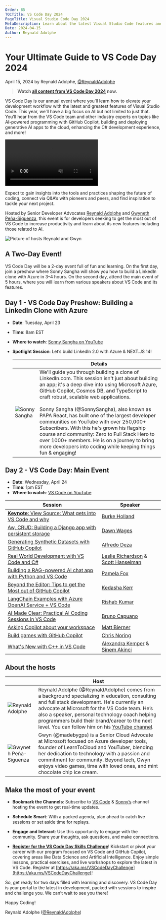 ```yaml
---
Order: 85
TOCTitle: VS Code Day 2024
PageTitle: Visual Studio Code Day 2024
MetaDescription: Learn about the latest Visual Studio Code features and extensions during VS Code Day 2024 on April 24, 2024
Date: 2024-04-15
Author: Reynald Adolphe
---
```


# Your Ultimate Guide to VS Code Day 2024

April 15, 2024 by Reynald Adolphe, [@ReynaldAdolphe](https://twitter.com/ReynaldAdolphe)

> **Watch [all content from VS Code Day 2024](https://youtube.com/live/iCDfAC4f25w) now.**

VS Code Day is our annual event where you'll learn how to elevate your development workflow with the latest and greatest features of Visual Studio Code. This year, we'll have a big focus on AI but not limited to just that. You’ll hear from the VS Code team and other industry experts on topics like AI-powered programming with GitHub Copilot, building and deploying generative AI apps to the cloud, enhancing the C# development experience, and more!

<video src="VS Code Day - Promo.mp4" title="VS Code Day 2024 Promotion video" autoplay muted loop controls></video>

Expect to gain insights into the tools and practices shaping the future of coding, connect via Q&A’s with pioneers and peers, and find inspiration to tackle your next project.

Hosted by Senior Developer Advocates [Reynald Adolphe](https://aka.ms/Reynald-YT) and [Gwyneth Peña-Siguenza](https://twitter.com/madebygps), this event is for developers seeking to get the most out of VS Code to increase productivity and learn about its new features including those related to AI.

![Picture of hosts Reynald and Gwyn](Reynald-Gwyn.jpg)

## A Two-Day Event!

VS Code Day will be a 2-day event full of fun and learning. On the first day, join a preshow where Sonny Sangha will show you how to build a LinkedIn clone with Azure in 3–4 hours. On the second day, attend the main event of 5 hours, where you will learn from various speakers about VS Code and its features.

## Day 1 - VS Code Day Preshow: Building a LinkedIn Clone with Azure

- **Date**: Tuesday, April 23
- **Time**: 8am EST
- **Where to watch**: [Sonny Sangha on YouTube](https://www.youtube.com/@SonnySangha)
- **Spotlight Session**: Let’s build LinkedIn 2.0 with Azure & NEXT.JS 14!

    | | Details |
    |-|-|
    | ![Sonny Sangha](Sonny_Sangha.jpg) | We'll guide you through building a clone of LinkedIn.com. This session isn't just about building an app; it's a deep dive into using Microsoft Azure, GitHub Copilot, Cosmos DB, and TypeScript to craft robust, scalable web applications.<br/><br/>Sonny Sangha (@SonnySangha), also known as PAPA React, has built one of the largest developer communities on YouTube with over 250,000+ Subscribers. With this he's grown his flagship course and community: Zero to Full Stack Hero to over 1000+ members. He is on a journey to bring more developers into coding while keeping things fun & engaging! |

## Day 2 - VS Code Day: Main Event

- **Date**: Wednesday, April 24
- **Time**: 1pm EST
- **Where to watch**: [VS Code on YouTube](https://www.youtube.com/@code)

| Session       | Speaker   |
|-------------- | --------- |
| [**Keynote**: View Source: What gets into VS Code and why](https://aka.ms/vscd-holland)    | [Burke Holland](https://twitter.com/burkeholland) |
| [Aw, CRUD: Building a Django app with persistent storage](https://aka.ms/vscd-wages) | [Dawn Wages](http://@BajoranEngineer) |
| [Generating Synthetic Datasets with GitHub Copilot](https://aka.ms/vscd-deza)   | [Alfredo Deza](https://www.linkedin.com/in/alfredodeza/) |
| [Real World Development with VS Code and C#](https://aka.ms/Vscd-hr)   | [Leslie Richardson](https://twitter.com/lyrichardson01) & [Scott Hanselman](https://twitter.com/shanselman) |
| [Building a RAG-powered AI chat app with Python and VS Code](https://aka.ms/Vscd-fox)   | [Pamela Fox](https://twitter.com/pamelafox) |
| [Beyond the Editor: Tips to get the Most out of GitHub Copilot](https://aka.ms/vscd-kerr)   | [Kedasha Kerr](https://twitter.com/itsthatladydev)  |
| [LangChain Examples with Azure OpenAI Service + VS Code](https://aka.ms/vscd-kumar)   | [Rishab Kumar](https://twitter.com/rishabincloud) |
| [AI Made Clear: Practical AI Coding Sessions in VS Code](https://aka.ms/vscd-capuano) | [Bruno Capuano](https://twitter.com/elbruno) |
| [Asking Copilot about your workspace](https://aka.ms/vscd-bierner) | [Matt Bierner](https://twitter.com/mattbierner) |
| [Build games with GitHub Copilot](https://aka.ms/vscd-noring) | [Chris Noring](https://twitter.com/chris_noring) |
| [What's New with C++ in VS Code](https://aka.ms/vscd-ka)  | [Alexandra Kemper](https://twitter.com/AlexandraKemper) & [Sinem Akinci](https://twitter.com/sinem__akinci) |

## About the hosts

| | Host |
|-|-|
| ![Reynald Adolphe](Reynald.jpg) | Reynald Adolphe (@ReynaldAdolphe) comes from a background specializing in education, consulting and full stack development. He's currently an advocate at Microsoft for the VS Code team. He’s also a speaker, personal technology coach helping programmers build their brand/career to the next level. You can follow him on his [YouTube channel](https://aka.ms/Reynald-YT). |
| ![Gwyneth Peña-Siguenza](Gwyn.jpg) | Gwyn (@madebygps) is a Senior Cloud Advocate at Microsoft focused on Azure developer tools, founder of LearnToCloud and YouTuber, blending her dedication to technology with a passion and commitment for community. Beyond tech, Gwyn enjoys video games, time with loved ones, and mint chocolate chip ice cream. |

## Make the most of your event

- **Bookmark the Channels**: Subscribe to [VS Code](https://aka.ms/vscodeday-b-code) & [Sonny’s](https://aka.ms/vscodeday-b-sonny) channel hosting the event to get real-time updates.

- **Schedule Smart**: With a packed agenda, plan ahead to catch live sessions or set aside time for replays.

- **Engage and Interact**: Use this opportunity to engage with the community. Share your thoughts, ask questions, and make connections.

- **[Register for the VS Code Day Skills Challenge](https://aka.ms/VSCodeDayCSC)**! Kickstart or pivot your career with our program focused on VS Code and GitHub Copilot, covering areas like Data Science and Artificial Intelligence. Enjoy simple lessons, practical exercises, and live workshops to explore the latest in VS Code. Register at [https://aka.ms/VSCodeDayChallenge](https://aka.ms/VSCodeDayChallenge)!

So, get ready for two days filled with learning and discovery. VS Code Day is your portal to the latest in development, packed with sessions to inspire and challenge you. We can’t wait to see you there!

Happy Coding!

Reynald Adolphe ([@ReynaldAdolphe](https://twitter.com/ReynaldAdolphe))
